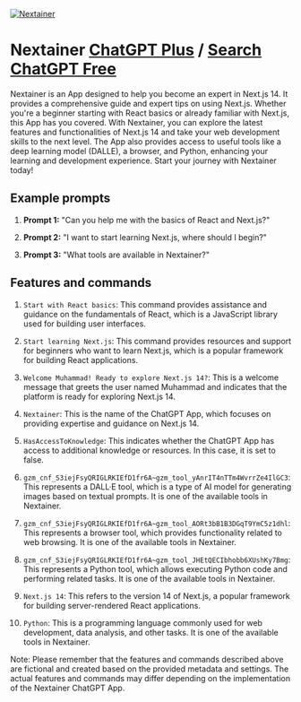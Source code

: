 
[![Nextainer](https://files.oaiusercontent.com/file-KLuQUtgSxSFEbvqe1U0E4E2H?se=2123-10-16T20%3A01%3A49Z&sp=r&sv=2021-08-06&sr=b&rscc=max-age%3D31536000%2C%20immutable&rscd=attachment%3B%20filename%3D373260d5-7935-4ca7-9b50-7269fc3f5442.png&sig=m13dl9YEuvojowOcAsqqAtWqTFJa/YmyTSuVmG8ISFU%3D)](https://chat.openai.com/g/g-T6NbKmWds-nextainer)

# Nextainer [ChatGPT Plus](https://chat.openai.com/g/g-T6NbKmWds-nextainer) / [Search ChatGPT Free](https://gptcall.net/index.html#/?search=Nextainer)

Nextainer is an App designed to help you become an expert in Next.js 14. It provides a comprehensive guide and expert tips on using Next.js. Whether you're a beginner starting with React basics or already familiar with Next.js, this App has you covered. With Nextainer, you can explore the latest features and functionalities of Next.js 14 and take your web development skills to the next level. The App also provides access to useful tools like a deep learning model (DALLE), a browser, and Python, enhancing your learning and development experience. Start your journey with Nextainer today!

## Example prompts

1. **Prompt 1:** "Can you help me with the basics of React and Next.js?"

2. **Prompt 2:** "I want to start learning Next.js, where should I begin?"

3. **Prompt 3:** "What tools are available in Nextainer?"

## Features and commands

1. `Start with React basics`: This command provides assistance and guidance on the fundamentals of React, which is a JavaScript library used for building user interfaces.

2. `Start learning Next.js`: This command provides resources and support for beginners who want to learn Next.js, which is a popular framework for building React applications.

3. `Welcome Muhammad! Ready to explore Next.js 14?`: This is a welcome message that greets the user named Muhammad and indicates that the platform is ready for exploring Next.js 14.

4. `Nextainer`: This is the name of the ChatGPT App, which focuses on providing expertise and guidance on Next.js 14.

5. `HasAccessToKnowledge`: This indicates whether the ChatGPT App has access to additional knowledge or resources. In this case, it is set to false.

6. `gzm_cnf_S3iejFsyQRIGLRKIEfD1fr6A~gzm_tool_yAnrIT4nTTm4WvrrZe4IlGC3`: This represents a DALL·E tool, which is a type of AI model for generating images based on textual prompts. It is one of the available tools in Nextainer.

7. `gzm_cnf_S3iejFsyQRIGLRKIEfD1fr6A~gzm_tool_AORt3bB1B3DGqT9YmC5z1dhl`: This represents a browser tool, which provides functionality related to web browsing. It is one of the available tools in Nextainer.

8. `gzm_cnf_S3iejFsyQRIGLRKIEfD1fr6A~gzm_tool_JHEtQECIbhobb6XUshKy7Bmg`: This represents a Python tool, which allows executing Python code and performing related tasks. It is one of the available tools in Nextainer.

9. `Next.js 14`: This refers to the version 14 of Next.js, a popular framework for building server-rendered React applications.

10. `Python`: This is a programming language commonly used for web development, data analysis, and other tasks. It is one of the available tools in Nextainer.

Note: Please remember that the features and commands described above are fictional and created based on the provided metadata and settings. The actual features and commands may differ depending on the implementation of the Nextainer ChatGPT App.


